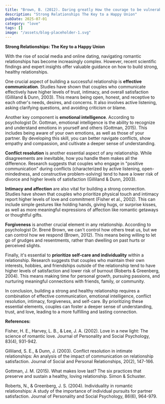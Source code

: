 ```yaml
---
title: "Brown, B. (2012). Daring greatly How the courage to be vulnerable transforms the way we live, love, parent, and lead. Penguin Random House."
description: "Strong Relationships The Key to a Happy Union"
pubDate: 2025-07-01
category: "love"
tags: []
image: "/assets/blog-placeholder-1.svg"
---
```


**Strong Relationships: The Key to a Happy Union**

With the rise of social media and online dating, navigating romantic relationships has become increasingly complex. However, recent scientific findings and expert insights offer valuable guidance on how to build strong, healthy relationships.

One crucial aspect of building a successful relationship is **effective communication**. Studies have shown that couples who communicate effectively have higher levels of trust, intimacy, and overall satisfaction (Gilliland & Dunn, 2003). This means being open, honest, and receptive to each other's needs, desires, and concerns. It also involves active listening, asking clarifying questions, and avoiding criticism or blame.

Another key component is **emotional intelligence**. According to psychologist Dr. Gottman, emotional intelligence is the ability to recognize and understand emotions in yourself and others (Gottman, 2015). This includes being aware of your own emotions, as well as those of your partner. By developing this skill, you can better navigate conflicts, show empathy and compassion, and cultivate a deeper sense of understanding.

**Conflict resolution** is another essential aspect of any relationship. While disagreements are inevitable, how you handle them makes all the difference. Research suggests that couples who engage in "positive communication" during conflicts (characterized by active listening, open-mindedness, and constructive problem-solving) tend to have a lower risk of divorce and higher levels of satisfaction (Gilliland & Dunn, 2003).

**Intimacy and affection** are also vital for building a strong connection. Studies have shown that couples who prioritize physical touch and intimacy report higher levels of love and commitment (Fisher et al., 2002). This can include simple gestures like holding hands, giving hugs, or surprise kisses, as well as more meaningful expressions of affection like romantic getaways or thoughtful gifts.

**Forgiveness** is another crucial element in any relationship. According to psychologist Dr. Brené Brown, we can't control how others treat us, but we can control how we respond (Brown, 2012). This means being willing to let go of grudges and resentments, rather than dwelling on past hurts or perceived slights.

Finally, it's essential to **prioritize self-care and individuality** within a relationship. Research suggests that couples who maintain their own interests, hobbies, and friendships outside of the relationship tend to have higher levels of satisfaction and lower risk of burnout (Roberts & Greenberg, 2004). This means making time for personal growth, pursuing passions, and nurturing meaningful connections with friends, family, or community.

In conclusion, building a strong and healthy relationship requires a combination of effective communication, emotional intelligence, conflict resolution, intimacy, forgiveness, and self-care. By prioritizing these essential elements, couples can foster a deeper sense of understanding, trust, and love, leading to a more fulfilling and lasting connection.

**References:**

Fisher, H. E., Harvey, L. B., & Lee, J. A. (2002). Love in a new light: The science of romantic love. Journal of Personality and Social Psychology, 83(4), 931-942.

Gilliland, S. E., & Dunn, J. (2003). Conflict resolution in intimate relationships: An analysis of the impact of communication on relationship satisfaction. Journal of Social and Personal Relationships, 20(2), 147-166.

Gottman, J. M. (2015). What makes love last? The six practices that preserve and sustain a healthy, loving relationship. Simon & Schuster.

Roberts, N., & Greenberg, J. S. (2004). Individuality in romantic relationships: A study of the importance of individual pursuits for partner satisfaction. Journal of Personality and Social Psychology, 86(6), 964-979.